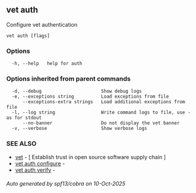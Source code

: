 ## vet auth

Configure vet authentication

```
vet auth [flags]
```

### Options

```
  -h, --help   help for auth
```

### Options inherited from parent commands

```
  -d, --debug                      Show debug logs
  -e, --exceptions string          Load exceptions from file
      --exceptions-extra strings   Load additional exceptions from file
  -l, --log string                 Write command logs to file, use - as for stdout
      --no-banner                  Do not display the vet banner
  -v, --verbose                    Show verbose logs
```

### SEE ALSO

* [vet](vet.md)	 - [ Establish trust in open source software supply chain ]
* [vet auth configure](vet_auth_configure.md)	 - 
* [vet auth verify](vet_auth_verify.md)	 - 

###### Auto generated by spf13/cobra on 10-Oct-2025
